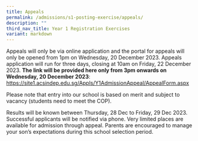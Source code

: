 ```yaml
---
title: Appeals
permalink: /admissions/s1-posting-exercise/appeals/
description: ""
third_nav_title: Year 1 Registration Exercises
variant: markdown
---
```

<p>Appeals will only be via online application and the portal for appeals will only be opened from 1pm on Wednesday, 20 December 2023. Appeals application will run for three days, closing at 10am on Friday, 22 December 2023. <strong>The link will be provided here only from 3pm onwards on Wednesday, 20 December 2023</strong>: <a href="https://site1.acsindep.edu.sg/Appls/Y1AdmissionAppeal/AppealForm.aspx">https://site1.acsindep.edu.sg/Appls/Y1AdmissionAppeal/AppealForm.aspx</a></p>
<p>Please note that entry into our school is based on merit and subject to vacancy (students need to meet the COP).</p>
<p>Results will be known between Thursday, 28 Dec to Friday, 29 Dec 2023. Successful applicants will be notified via phone. Very limited places are available for admission through appeal. Parents are encouraged to manage your son’s expectations during this school selection period.</p>